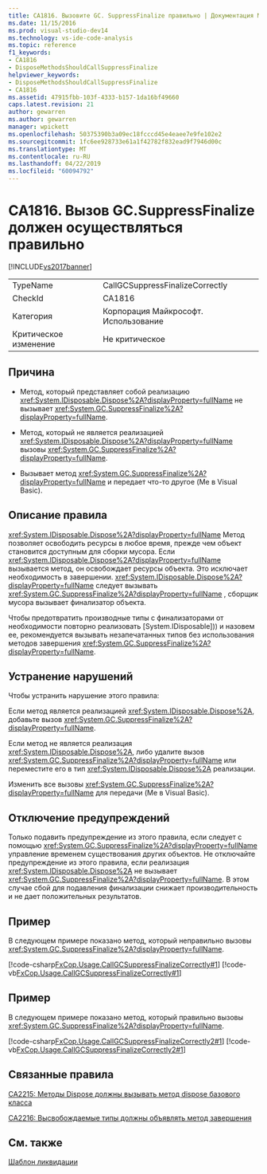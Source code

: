 ```yaml
---
title: CA1816. Вызовите GC. SuppressFinalize правильно | Документация Майкрософт
ms.date: 11/15/2016
ms.prod: visual-studio-dev14
ms.technology: vs-ide-code-analysis
ms.topic: reference
f1_keywords:
- CA1816
- DisposeMethodsShouldCallSuppressFinalize
helpviewer_keywords:
- DisposeMethodsShouldCallSuppressFinalize
- CA1816
ms.assetid: 47915fbb-103f-4333-b157-1da16bf49660
caps.latest.revision: 21
author: gewarren
ms.author: gewarren
manager: wpickett
ms.openlocfilehash: 50375390b3a09ec18fcccd45e4eaee7e9fe102e2
ms.sourcegitcommit: 1fc6ee928733e61a1f42782f832ead9f7946d00c
ms.translationtype: MT
ms.contentlocale: ru-RU
ms.lasthandoff: 04/22/2019
ms.locfileid: "60094792"
---
```

# <a name="ca1816-call-gcsuppressfinalize-correctly"></a>CA1816. Вызов GC.SuppressFinalize должен осуществляться правильно
[!INCLUDE[vs2017banner](../includes/vs2017banner.md)]

|||
|-|-|
|TypeName|CallGCSuppressFinalizeCorrectly|
|CheckId|CA1816|
|Категория|Корпорация Майкрософт. Использование|
|Критическое изменение|Не критическое|

## <a name="cause"></a>Причина

- Метод, который представляет собой реализацию <xref:System.IDisposable.Dispose%2A?displayProperty=fullName> не вызывает <xref:System.GC.SuppressFinalize%2A?displayProperty=fullName>.

- Метод, который не является реализацией <xref:System.IDisposable.Dispose%2A?displayProperty=fullName> вызовы <xref:System.GC.SuppressFinalize%2A?displayProperty=fullName>.

- Вызывает метод <xref:System.GC.SuppressFinalize%2A?displayProperty=fullName> и передает что-то другое (Me в Visual Basic).

## <a name="rule-description"></a>Описание правила
 <xref:System.IDisposable.Dispose%2A?displayProperty=fullName> Метод позволяет освободить ресурсы в любое время, прежде чем объект становится доступным для сборки мусора. Если <xref:System.IDisposable.Dispose%2A?displayProperty=fullName> вызывается метод, он освобождает ресурсы объекта. Это исключает необходимость в завершении. <xref:System.IDisposable.Dispose%2A?displayProperty=fullName> следует вызывать <xref:System.GC.SuppressFinalize%2A?displayProperty=fullName> , сборщик мусора вызывает финализатор объекта.

 Чтобы предотвратить производные типы с финализаторами от необходимости повторно реализовать [System.IDisposable])<!-- TODO: review code entity reference <xref:assetId:///System.IDisposable?qualifyHint=True&amp;autoUpgrade=False>  -->) и назовем ее, рекомендуется вызывать незапечатанных типов без использования методов завершения <xref:System.GC.SuppressFinalize%2A?displayProperty=fullName>.

## <a name="how-to-fix-violations"></a>Устранение нарушений
 Чтобы устранить нарушение этого правила:

 Если метод является реализацией <xref:System.IDisposable.Dispose%2A>, добавьте вызов <xref:System.GC.SuppressFinalize%2A?displayProperty=fullName>.

 Если метод не является реализация <xref:System.IDisposable.Dispose%2A>, либо удалите вызов <xref:System.GC.SuppressFinalize%2A?displayProperty=fullName> или переместите его в тип <xref:System.IDisposable.Dispose%2A> реализации.

 Изменить все вызовы <xref:System.GC.SuppressFinalize%2A?displayProperty=fullName> для передачи (Me в Visual Basic).

## <a name="when-to-suppress-warnings"></a>Отключение предупреждений
 Только подавить предупреждение из этого правила, если следует с помощью <xref:System.GC.SuppressFinalize%2A?displayProperty=fullName> управление временем существования других объектов. Не отключайте предупреждение из этого правила, если реализация <xref:System.IDisposable.Dispose%2A> не вызывает <xref:System.GC.SuppressFinalize%2A?displayProperty=fullName>. В этом случае сбой для подавления финализации снижает производительность и не дает положительных результатов.

## <a name="example"></a>Пример
 В следующем примере показано метод, который неправильно вызовы <xref:System.GC.SuppressFinalize%2A?displayProperty=fullName>.

 [!code-csharp[FxCop.Usage.CallGCSuppressFinalizeCorrectly#1](../snippets/csharp/VS_Snippets_CodeAnalysis/FxCop.Usage.CallGCSuppressFinalizeCorrectly/CS/FxCop.Usage.CallGCSuppressFinalizeCorrectly.cs#1)]
 [!code-vb[FxCop.Usage.CallGCSuppressFinalizeCorrectly#1](../snippets/visualbasic/VS_Snippets_CodeAnalysis/FxCop.Usage.CallGCSuppressFinalizeCorrectly/VB/FxCop.Usage.CallGCSuppressFinalizeCorrectly.vb#1)]

## <a name="example"></a>Пример
 В следующем примере показано метод, который правильно вызовы <xref:System.GC.SuppressFinalize%2A?displayProperty=fullName>.

 [!code-csharp[FxCop.Usage.CallGCSuppressFinalizeCorrectly2#1](../snippets/csharp/VS_Snippets_CodeAnalysis/FxCop.Usage.CallGCSuppressFinalizeCorrectly2/CS/FxCop.Usage.CallGCSuppressFinalizeCorrectly2.cs#1)]
 [!code-vb[FxCop.Usage.CallGCSuppressFinalizeCorrectly2#1](../snippets/visualbasic/VS_Snippets_CodeAnalysis/FxCop.Usage.CallGCSuppressFinalizeCorrectly2/VB/FxCop.Usage.CallGCSuppressFinalizeCorrectly2.vb#1)]

## <a name="related-rules"></a>Связанные правила
 [CA2215: Методы Dispose должны вызывать метод dispose базового класса](../code-quality/ca2215-dispose-methods-should-call-base-class-dispose.md)

 [CA2216: Высвобождаемые типы должны объявлять метод завершения](../code-quality/ca2216-disposable-types-should-declare-finalizer.md)

## <a name="see-also"></a>См. также
 [Шаблон ликвидации](http://msdn.microsoft.com/library/31a6c13b-d6a2-492b-9a9f-e5238c983bcb)
